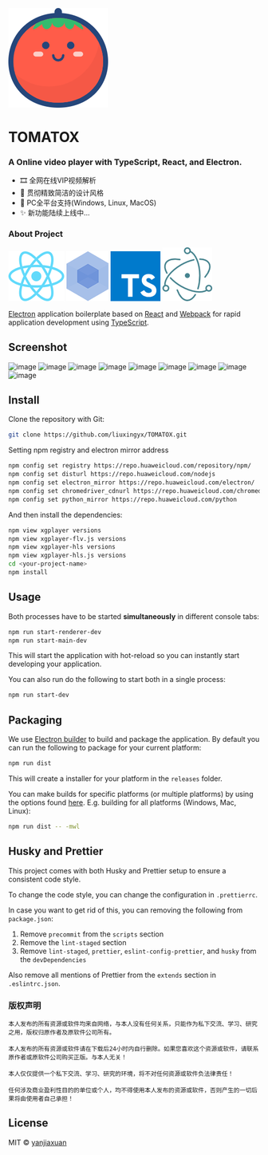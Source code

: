 [![TOMATOX](docs/img/logo.png)](https://github.com/liuxingyx/TOMATOX/releases)
# TOMATOX

### A Online video player with TypeScript, React, and Electron.
- 🎞 全网在线VIP视频解析
- 🎨 贯彻精致简洁的设计风格
- 👑 PC全平台支持(Windows, Linux, MacOS)
- ✨ 新功能陆续上线中...

### About Project
[![React](docs/img/react.png)](https://reactjs.org/)
[![Webpack](docs/img/webpack.png)](https://webpack.js.org/)
[![TypeScript](docs/img/ts.png)](https://www.typescriptlang.org/)
[![Electron](docs/img/electron.png)](https://electronjs.org/)

[Electron](https://electronjs.org/) application boilerplate based on [React](https://reactjs.org/) and [Webpack](https://webpack.js.org/) for rapid application development using [TypeScript](https://www.typescriptlang.org/).

## Screenshot

![image](https://github.com/liuxingyx/TOMATOX/raw/master/docs/product/TOMATOX-1.png?raw=true)
![image](https://github.com/liuxingyx/TOMATOX/raw/master/docs/product/TOMATOX-2.png?raw=true)
![image](https://github.com/liuxingyx/TOMATOX/raw/master/docs/product/TOMATOX-3.png?raw=true)
![image](https://github.com/liuxingyx/TOMATOX/raw/master/docs/product/TOMATOX-4.png?raw=true)
![image](https://github.com/liuxingyx/TOMATOX/raw/master/docs/product/TOMATOX-5.png?raw=true)
![image](https://github.com/liuxingyx/TOMATOX/raw/master/docs/product/TOMATOX-6.png?raw=true)
![image](https://github.com/liuxingyx/TOMATOX/raw/master/docs/product/TOMATOX-7.png?raw=true)
![image](https://github.com/liuxingyx/TOMATOX/raw/master/docs/product/TOMATOX-8.png?raw=true)
![image](https://github.com/liuxingyx/TOMATOX/raw/master/docs/product/TOMATOX-9.png?raw=true)

## Install
Clone the repository with Git:

```bash
git clone https://github.com/liuxingyx/TOMATOX.git
```

Setting npm registry and electron mirror address

```bash
npm config set registry https://repo.huaweicloud.com/repository/npm/
npm config set disturl https://repo.huaweicloud.com/nodejs
npm config set electron_mirror https://repo.huaweicloud.com/electron/
npm config set chromedriver_cdnurl https://repo.huaweicloud.com/chromedriver
npm config set python_mirror https://repo.huaweicloud.com/python
```

And then install the dependencies:

```bash
npm view xgplayer versions
npm view xgplayer-flv.js versions
npm view xgplayer-hls versions
npm view xgplayer-hls.js versions
cd <your-project-name>
npm install
```

## Usage
Both processes have to be started **simultaneously** in different console tabs:

```bash
npm run start-renderer-dev
npm run start-main-dev
```

This will start the application with hot-reload so you can instantly start developing your application.

You can also run do the following to start both in a single process:

```bash
npm run start-dev
```

## Packaging
We use [Electron builder](https://www.electron.build/) to build and package the application. By default you can run the following to package for your current platform:

```bash
npm run dist
```

This will create a installer for your platform in the `releases` folder.

You can make builds for specific platforms (or multiple platforms) by using the options found [here](https://www.electron.build/cli). E.g. building for all platforms (Windows, Mac, Linux):

```bash
npm run dist -- -mwl
```

## Husky and Prettier
This project comes with both Husky and Prettier setup to ensure a consistent code style. 

To change the code style, you can change the configuration in `.prettierrc`. 

In case you want to get rid of this, you can removing the following from `package.json`:

1. Remove `precommit` from the `scripts` section
1. Remove the `lint-staged` section
1. Remove `lint-staged`, `prettier`, `eslint-config-prettier`, and `husky` from the `devDependencies`

Also remove all mentions of Prettier from the `extends` section in `.eslintrc.json`.

### 版权声明

    本人发布的所有资源或软件均来自网络，与本人没有任何关系，只能作为私下交流、学习、研究之用，版权归原作者及原软件公司所有。
    
    本人发布的所有资源或软件请在下载后24小时内自行删除。如果您喜欢这个资源或软件，请联系原作者或原软件公司购买正版。与本人无关！
    
    本人仅仅提供一个私下交流、学习、研究的环境，将不对任何资源或软件负法律责任！
    
    任何涉及商业盈利性目的的单位或个人，均不得使用本人发布的资源或软件，否则产生的一切后果将由使用者自己承担！

## License
MIT © [yanjiaxuan](https://github.com/yanjiaxuan/TOMATOX)
